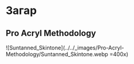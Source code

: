 # Загар

## Pro Acryl Methodology

![Suntanned_Skintone](../../_images/Pro-Acryl-Methodology/Suntanned_Skintone.webp =400x)